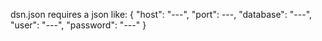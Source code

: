 dsn.json requires a json like:
{
  "host": "---",
  "port": ---,
  "database": "---",
  "user": "---",
  "password": "---"
}